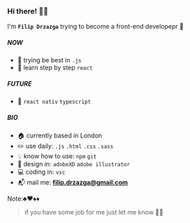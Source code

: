### Hi there! :vampire::sparkles:

I'm **`Filip Drzazga`** trying to become a front-end developepr :dart:

##### NOW
- :blossom: trying be best in `.js`
- :seedling: learn step by step `react`

##### FUTURE
- :crystal_ball: `react nativ` `typescript`

##### BIO
- :house: currently based in London
- :pencil2: use daily: `.js` `.html` `.css` `.sass`
- :bulb: know how to use: `npm` `git`
- :art: design in: `adobeXD` `adobe illustrator`
- :computer: coding in: `vsc`
- :mailbox_with_mail: mail me: **filip.drzazga@gmail.com**

Note::clubs::hearts::spades::diamonds:
> if you have some job for me just let me know :speech_balloon::tongue:
